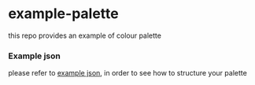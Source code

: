 # example-palette
this repo provides an example of colour palette

### Example json

please refer to [example json](https://github.com/rolique-ios/example-palette/blob/master/palette.json), in order to see how to structure your palette

